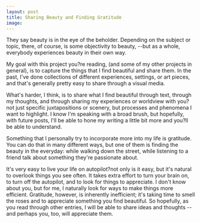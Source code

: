 ```yaml
---    
layout: post    
title: Sharing Beauty and Finding Gratitude    
image:    
---
```


They say beauty is in the eye of the beholder. Depending on the subject or topic, there, of course, is some objectivity to beauty, --but as a whole, everybody experiences beauty in their own way. 

My goal with this project you?re reading, (and some of my other projects in general), is to capture the things that I find beautiful and share them. In the past, I've done collections of different experiences, settings, or art pieces, and that's generally pretty easy to share through a visual media. 

What's harder, I think, is to share what I find beautiful through text, through my thoughts, and through sharing my experiences or worldview with you?not just specific juxtapositions or scenery, but processes and phenomena I want to highlight. I know I'm speaking with a broad brush, but hopefully, with future posts, I'll be able to hone my writing a little bit more and you?ll be able to understand.

Something that I personally try to incorporate more into my life is gratitude. You can do that in many different ways, but one of them is finding the beauty in the everyday: while walking down the street, while listening to a friend talk about something they're passionate about. 

It's very easy to live your life on autopilot?not only is it easy, but it's natural to overlook things you see often. It takes extra effort to turn your brain on, to turn off the autopilot, and to look for things to appreciate. I don't know about you, but for me, I naturally look for ways to make things more efficient. Gratitude, however, is inherently inefficient; it's taking time to smell the roses and to appreciate something you find beautiful. So hopefully, as you read through other entries, I will be able to share ideas and thoughts --and perhaps you, too, will appreciate them.

